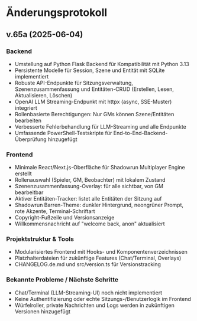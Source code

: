 # Änderungsprotokoll

## v.65a (2025-06-04)
### Backend
- Umstellung auf Python Flask Backend für Kompatibilität mit Python 3.13
- Persistente Modelle für Session, Szene und Entität mit SQLite implementiert
- Robuste API-Endpunkte für Sitzungsverwaltung, Szenenzusammenfassung und Entitäten-CRUD (Erstellen, Lesen, Aktualisieren, Löschen)
- OpenAI LLM Streaming-Endpunkt mit httpx (async, SSE-Muster) integriert
- Rollenbasierte Berechtigungen: Nur GMs können Szene/Entitäten bearbeiten
- Verbesserte Fehlerbehandlung für LLM-Streaming und alle Endpunkte
- Umfassende PowerShell-Testskripte für End-to-End-Backend-Überprüfung hinzugefügt

### Frontend
- Minimale React/Next.js-Oberfläche für Shadowrun Multiplayer Engine erstellt
- Rollenauswahl (Spieler, GM, Beobachter) mit lokalem Zustand
- Szenenzusammenfassung-Overlay: für alle sichtbar, von GM bearbeitbar
- Aktiver Entitäten-Tracker: listet alle Entitäten der Sitzung auf
- Shadowrun Barren-Theme: dunkler Hintergrund, neongrüner Prompt, rote Akzente, Terminal-Schriftart
- Copyright-Fußzeile und Versionsanzeige
- Willkommensnachricht auf "welcome back, anon" aktualisiert

### Projektstruktur & Tools
- Modularisiertes Frontend mit Hooks- und Komponentenverzeichnissen
- Platzhalterdateien für zukünftige Features (Chat/Terminal, Overlays)
- CHANGELOG.de.md und src/version.ts für Versionstracking

### Bekannte Probleme / Nächste Schritte
- Chat/Terminal (LLM-Streaming-UI) noch nicht implementiert
- Keine Authentifizierung oder echte Sitzungs-/Benutzerlogik im Frontend
- Würfelroller, private Nachrichten und Logs werden in zukünftigen Versionen hinzugefügt
